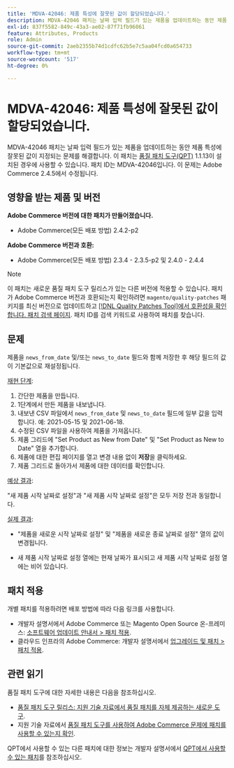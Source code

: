 ```yaml
---
title: 'MDVA-42046: 제품 특성에 잘못된 값이 할당되었습니다.'
description: MDVA-42046 패치는 날짜 입력 필드가 있는 제품을 업데이트하는 동안 제품 특성에 잘못된 값이 지정되는 문제를 해결합니다. 이 패치는 [Quality Patches Tool (QPT)](/help/announcements/adobe-commerce-announcements/magento-quality-patches-released-new-tool-to-self-serve-quality-patches.md) 1.1.13이 설치된 경우 사용할 수 있습니다. 패치 ID는 MDVA-42046입니다. 이 문제는 Adobe Commerce 2.4.5에서 수정됩니다.
exl-id: 837f5582-849c-43a3-ae02-87f71fb96061
feature: Attributes, Products
role: Admin
source-git-commit: 2aeb2355b74d1cdfc62b5e7c5aa04fcd0a654733
workflow-type: tm+mt
source-wordcount: '517'
ht-degree: 0%

---
```


# MDVA-42046: 제품 특성에 잘못된 값이 할당되었습니다.

MDVA-42046 패치는 날짜 입력 필드가 있는 제품을 업데이트하는 동안 제품 특성에 잘못된 값이 지정되는 문제를 해결합니다. 이 패치는 [품질 패치 도구(QPT)](/help/announcements/adobe-commerce-announcements/magento-quality-patches-released-new-tool-to-self-serve-quality-patches.md) 1.1.13이 설치된 경우에 사용할 수 있습니다. 패치 ID는 MDVA-42046입니다. 이 문제는 Adobe Commerce 2.4.5에서 수정됩니다.

## 영향을 받는 제품 및 버전

**Adobe Commerce 버전에 대한 패치가 만들어졌습니다.**

* Adobe Commerce(모든 배포 방법) 2.4.2-p2

**Adobe Commerce 버전과 호환:**

* Adobe Commerce(모든 배포 방법) 2.3.4 - 2.3.5-p2 및 2.4.0 - 2.4.4

>[!NOTE]
>
>이 패치는 새로운 품질 패치 도구 릴리스가 있는 다른 버전에 적용할 수 있습니다. 패치가 Adobe Commerce 버전과 호환되는지 확인하려면 `magento/quality-patches` 패키지를 최신 버전으로 업데이트하고 [[!DNL Quality Patches Tool]에서 호환성을 확인합니다. 패치 검색 페이지](https://experienceleague.adobe.com/tools/commerce-quality-patches/index.html). 패치 ID를 검색 키워드로 사용하여 패치를 찾습니다.

## 문제

제품을 `news_from_date` 및/또는 `news_to_date` 필드와 함께 저장한 후 해당 필드의 값이 기본값으로 재설정됩니다.

<u>재현 단계</u>:

1. 간단한 제품을 만듭니다.
1. 1단계에서 만든 제품을 내보냅니다.
1. 내보낸 CSV 파일에서 `news_from_date` 및 `news_to_date` 필드에 일부 값을 입력합니다. 예: 2021-05-15 및 2021-06-18.
1. 수정된 CSV 파일을 사용하여 제품을 가져옵니다.
1. 제품 그리드에 &quot;Set Product as New from Date&quot; 및 &quot;Set Product as New to Date&quot; 열을 추가합니다.
1. 제품에 대한 편집 페이지를 열고 변경 내용 없이 **저장**&#x200B;을 클릭하세요.
1. 제품 그리드로 돌아가서 제품에 대한 데이터를 확인합니다.

<u>예상 결과</u>:

&quot;새 제품 시작 날짜로 설정&quot;과 &quot;새 제품 시작 날짜로 설정&quot;은 모두 저장 전과 동일합니다.

<u>실제 결과</u>:

* &quot;제품을 새로운 시작 날짜로 설정&quot; 및 &quot;제품을 새로운 종료 날짜로 설정&quot; 열의 값이 변경됩니다.

* 새 제품 시작 날짜로 설정 열에는 현재 날짜가 표시되고 새 제품 시작 날짜로 설정 열에는 비어 있습니다.

## 패치 적용

개별 패치를 적용하려면 배포 방법에 따라 다음 링크를 사용합니다.

* 개발자 설명서에서 Adobe Commerce 또는 Magento Open Source 온-프레미스: [소프트웨어 업데이트 안내서 > 패치 적용](https://experienceleague.adobe.com/en/docs/commerce-operations/tools/quality-patches-tool/usage).
* 클라우드 인프라의 Adobe Commerce: 개발자 설명서에서 [업그레이드 및 패치 > 패치 적용](https://experienceleague.adobe.com/en/docs/commerce-cloud-service/user-guide/develop/upgrade/apply-patches).

## 관련 읽기

품질 패치 도구에 대한 자세한 내용은 다음을 참조하십시오.

* [품질 패치 도구 릴리스: 지원 기술 자료에서 품질 패치를 자체 제공하는 새로운 도구](/help/announcements/adobe-commerce-announcements/magento-quality-patches-released-new-tool-to-self-serve-quality-patches.md).
* 지원 기술 자료에서 [품질 패치 도구를 사용하여 Adobe Commerce 문제에 패치를 사용할 수 있는지 확인](/help/support-tools/patches-available-in-qpt-tool/check-patch-for-magento-issue-with-magento-quality-patches.md).

QPT에서 사용할 수 있는 다른 패치에 대한 정보는 개발자 설명서에서 [QPT에서 사용할 수 있는 패치](https://experienceleague.adobe.com/tools/commerce-quality-patches/index.html)를 참조하십시오.
